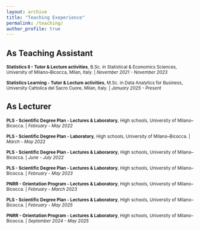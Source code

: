 ```yaml
---
layout: archive
title: "Teaching Exeperience"
permalink: /teaching/
author_profile: true
---
```


<!---
teaching.html

{% include base_path %}

{% for post in site.teaching reversed %}
  {% include archive-single.html %}
{% endfor %}
--->

## As Teaching Assistant

<sub>**Statistics II - Tutor & Lecture activities**, B.Sc. in Statistical & Economics Sciences, University of Milano–Bicocca, Milan, Italy. | *November 2021 - November 2023* 

<sub>**Statistics Learning - Tutor & Lecture activities**, M.Sc. in Data Analytics for Business, University Cattolica del Sacro Cuore, Milan, Italy. | *January 2025 - Present* 
  
  
## As Lecturer

<sub>**PLS - Scientific Degree Plan - Lectures & Laboratory**, High schools, University of Milano–Bicocca. | *February - May 2022*</sub>

<sub>**PLS - Scientific Degree Plan - Laboratory**, High schools, University of Milano–Bicocca. | *March - May 2022*</sub>
  
<sub>**PLS - Scientific Degree Plan - Lectures & Laborarory**, High schools, University of Milano–Bicocca. | *June - July 2022*</sub>
  
<sub>**PLS - Scientific Degree Plan - Lectures & Laboratory**, High schools, University of Milano–Bicocca. | *February - May 2023*</sub>

<sub>**PNRR - Orientation Program - Lectures & Laboratory**, High schools, University of Milano–Bicocca. | *February - March 2023*</sub>  

<sub>**PLS - Scientific Degree Plan - Lectures & Laboratory**, High schools, University of Milano–Bicocca. | *February - May 2025*</sub>

<sub>**PNRR - Orientation Program - Lectures & Laboratory**, High schools, University of Milano–Bicocca. | *September 2024 - May 2025*</sub>  

